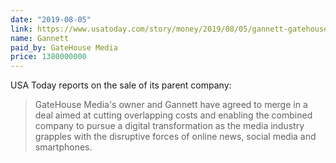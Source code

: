 ```yaml
---
date: "2019-08-05"
link: https://www.usatoday.com/story/money/2019/08/05/gannett-gatehouse-media-new-media-investment-group/1902550001/
name: Gannett
paid_by: GateHouse Media
price: 1380000000
---
```


USA Today reports on the sale of its parent company:

> GateHouse Media's owner and Gannett have agreed to merge in a deal aimed at cutting overlapping costs and enabling the combined company to pursue a digital transformation as the media industry grapples with the disruptive forces of online news, social media and smartphones.
